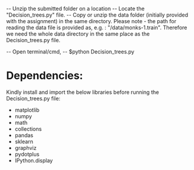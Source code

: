 -- Unzip the submitted folder on a location
-- Locate the "Decision_trees.py" file.
-- Copy or unzip the data folder (initially provided with the assignment) in the same directory. Please note - the path for reading the data file is provided as, e.g. : "/data/monks-1.train". Therefore we need the whole data directory in the same place as the Decision_trees.py file.

-- Open terminal/cmd,
		-- $python Decision_trees.py



# Dependencies:

Kindly install and import the below libraries before running the Decision_trees.py file:
 - matplotlib
 - numpy
 - math
 - collections
 - pandas
 - sklearn
 - graphviz
 - pydotplus
 - IPython.display


